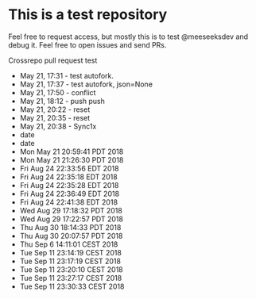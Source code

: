 # This is a test repository

Feel free to request access, but mostly this is to test @meeseeksdev and debug it. 
Feel free to open issues and send PRs.


Crossrepo pull request test

 - May 21, 17:31 - test autofork.
 - May 21, 17:37 - test autofork, json=None
 - May 21, 17:50 - conflict
 - May 21, 18:12 - push push
 - May 21, 20:22 - reset
 - May 21, 20:35 - reset
 - May 21, 20:38 - Sync1x
 - date
 - date
 - Mon May 21 20:59:41 PDT 2018
 - Mon May 21 21:26:30 PDT 2018
 - Fri Aug 24 22:33:56 EDT 2018
 - Fri Aug 24 22:35:18 EDT 2018
 - Fri Aug 24 22:35:28 EDT 2018
 - Fri Aug 24 22:36:49 EDT 2018
 - Fri Aug 24 22:41:38 EDT 2018
 - Wed Aug 29 17:18:32 PDT 2018
 - Wed Aug 29 17:22:57 PDT 2018
 - Thu Aug 30 18:14:33 PDT 2018
 - Thu Aug 30 20:07:57 PDT 2018
 - Thu Sep 6 14:11:01 CEST 2018
 - Tue Sep 11 23:14:19 CEST 2018
 - Tue Sep 11 23:17:19 CEST 2018
 - Tue Sep 11 23:20:10 CEST 2018
 - Tue Sep 11 23:27:17 CEST 2018
 - Tue Sep 11 23:30:33 CEST 2018
